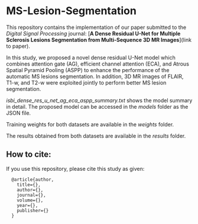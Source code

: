 # MS-Lesion-Segmentation

This repository contains the implementation of our paper submitted to the _Digital Signal Processing_ journal: [__A Dense Residual U-Net for Multiple Sclerosis Lesions Segmentation from Multi-Sequence 3D MR Images__](link to paper).

In this study, we proposed a novel dense residual U-Net model which combines attention gate (AG), efficient channel attention (ECA), and Atrous Spatial Pyramid Pooling (ASPP) to enhance the performance of the automatic MS lesions segmentation. In addition, 3D MR images of FLAIR, T1-w, and T2-w were exploited jointly to perform better MS lesion segmentation.

_isbi_dense_res_u_net_ag_eca_aspp_summary.txt_ shows the model summary in detail.  The proposed model can be accessed in the _models_ folder as the JSON file.

Training weights for both datasets are available in the _weights_ folder.

The results obtained from both datasets are available in the _results_ folder.

## How to cite:
If you use this repository, please cite this study as given:
```
  @article{author,
    title={},
    author={},
    journal={},
    volume={},
    year={},
    publisher={}
  }
```
